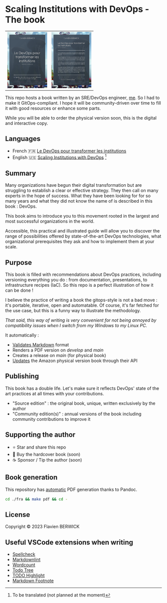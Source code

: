 # Scaling Institutions with DevOps - The book

<div style="text-align:center">
  <table style="margin-left:auto; margin-right:auto;">
    <tr>
      <td>
        <img src="./fra/images/cover_a5_source.png" width="128px"/>
      </td>
      <td>
        <img src="./fra/images/fourthcover_a5_source.png" width="128px"/>
      </td>
    </tr>
  </table>
</div>

This repo hosts a book written by an SRE/DevOps engineer, [me](https://berwick.fr). So I had to make it GitOps-compliant. I hope it will be community-driven over time to fill it with good resources or enhance some parts.

While you will be able to order the physical version soon, this is the digital and interactive copy.

## Languages

- French :fr: [Le DevOps pour transformer les institutions](fra/README.md)
- English :us: [Scaling Institutions with DevOps](eng/README.md) [^1]

## Summary

Many organizations have begun their digital transformation but are struggling to establish a clear or effective strategy. They then call on many experts in the hope of success. What they have been looking for for so many years and what they did not know the name of is described in this book : DevOps.

This book aims to introduce you to this movement rooted in the largest and most successful organizations in the world.

Accessible, this practical and illustrated guide will allow you to discover the range of possibilities offered by state-of-the-art DevOps technologies, what organizational prerequisites they ask and how to implement them at your scale.

## Purpose

This book is filled with recommendations about DevOps practices, including versioning everything you do : from documentation, presentations, to infrastructure recipes (IaC). So this repo is a perfect illustration of how it can be done !

I believe the practice of writing a book the gitops-style is not a bad move : it's portable, iterative, open and automatable. Of course, it's far fetched for the use case, but this is a funny way to illustrate the methodology.

_That said, this way of writing is very convenient for not being annoyed by compatibility issues when I switch from my Windows to my Linux PC._

It automatically :

<!-- - [Checks spells](https://github.com/check-spelling/check-spelling/blob/main/.github/workflows/spelling.yml) of english-written texts -->
- [Validates Markdown](https://github.com/marketplace/actions/markdown-linting-action) format
- Renders a PDF version on _develop_ and _main_
- Creates a release on _main_ (for physical book)
- [Updates](./.github/workflows/publish.yml) the Amazon physical version book through their API

## Publishing

This book has a double life. Let's make sure it reflects DevOps' state of the art practices at all times with your contributions.

- "Source edition" : the original book, unique, written exclusively by the author
- "Community edition(s)" : annual versions of the book including community contributions to improve it

## Supporting the author

- ⭐ Star and share this repo
- 📓 Buy the hardcover book (soon)
- ☕ Sponsor / Tip the author (soon)

## Book generation

This repository has [automatic](.github/workflows/render_pdf.yml) PDF generation thanks to Pandoc.

```bash
cd ./fra && make pdf && cd -
```

## License

Copyright © 2023 Flavien BERWICK

## Useful VSCode extensions when writing

- [Spellcheck](https://github.com/bartosz-antosik/vscode-spellright)
- [Markdownlint](https://github.com/DavidAnson/vscode-markdownlint)
- [Wordcount](https://github.com/Microsoft/vscode-wordcount)
- [Todo Tree](https://github.com/Gruntfuggly/todo-tree)
- [TODO Highlight](https://github.com/wayou/vscode-todo-highlight)
- [Markdown Footnote](https://github.com/houkanshan/vscode-markdown-footnote)

[^1]: To be translated (not planned at the moment)
